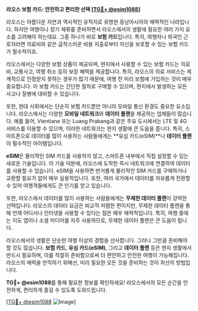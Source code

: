**라오스 보험 카드: 안전하고 편리한 선택 [[TG💪+ @esim1088](https://t.me/s/esim1088)]**

라오스는 아름다운 자연과 역사적인 유적지로 유명한 동남아시아의 매력적인 나라입니다. 하지만 여행이나 장기 체류를 준비하면서 라오스에서의 생활에 필요한 여러 가지 요소를 고려해야 하는데요. 그중 하나가 바로 **보험 카드**입니다. 특히, 여행자나 외국인 근로자라면 의료비와 같은 급작스러운 비용 지출로부터 자신을 보호할 수 있는 보험 카드가 필수적이죠.

라오스에서는 다양한 보험 상품이 제공되며, 현지에서 사용할 수 있는 보험 카드는 의료비, 교통사고, 여행 취소 등의 보장 혜택을 제공합니다. 특히, 라오스의 의료 서비스는 세계적으로 인정받지 못하는 경우가 많기 때문에, 여행 전 미리 보험에 가입하는 것이 매우 중요합니다. 이 보험 카드는 간단한 절차로 구매할 수 있으며, 현지에서 발생하는 모든 사고나 질병에 대비할 수 있습니다.

또한, 현대 사회에서는 단순히 보험 카드뿐만 아니라 모바일 통신 환경도 중요한 요소입니다. 라오스에서는 다양한 **모바일 네트워크**와 **데이터 플랜**을 제공하는 업체들이 많습니다. 예를 들어, Vientiane 또는 Luang Prabang과 같은 주요 도시에서는 LTE 및 4G 서비스를 이용할 수 있으며, 이러한 네트워크는 현지 생활에 큰 도움을 줍니다. 특히, 스마트폰으로 데이터를 많이 사용하는 사람들에게는 **유심 카드(eSIM)**나 **데이터 플랜**이 필수적인 아이템입니다.

**eSIM**은 물리적인 SIM 카드를 사용하지 않고, 스마트폰 내부에서 직접 설정할 수 있는 새로운 기술입니다. 이 기술 덕분에, 라오스에 도착한 즉시 네트워크에 연결하여 데이터를 사용할 수 있습니다. eSIM을 사용하면 번거롭게 물리적인 SIM 카드를 구매하거나 교환할 필요가 없어 매우 실용적입니다. 또한, 여러 국가에서 데이터를 자유롭게 전환할 수 있어 여행객들에게도 큰 인기를 얻고 있습니다.

또한, 라오스에서 데이터를 많이 사용하는 사람들에게는 **무제한 데이터 플랜**이 강력한 선택입니다. 라오스의 데이터 요금은 비교적 저렴한 편이지만, 무제한 데이터 플랜을 통해 언제 어디서나 인터넷을 사용할 수 있다는 점은 매우 매력적입니다. 특히, 여행 중에는 지도 앱이나 소셜 미디어를 자주 사용하므로, 무제한 데이터 플랜은 큰 도움이 됩니다.

라오스에서의 생활은 단순한 여행 이상의 경험을 선사합니다. 그러나 그만큼 준비해야 할 것도 많습니다. **보험 카드**, **유심 카드(eSIM)**, 그리고 **데이터 플랜** 등은 현지 생활에서 반드시 필요하며, 이를 적절히 준비함으로써 더 편안하고 안전한 여행이 가능해집니다. 라오스의 매력을 만끽하기 위해선, 미리 필요한 모든 것을 준비하는 것이 최선의 방법입니다.

**TG💪+ @esim1088**를 통해 필요한 정보를 확인하세요! 라오스에서의 모든 순간을 안전하게, 편리하게 즐길 수 있도록 도와드립니다. 

[[TG💪+ @esim1088](https://t.me/s/esim1088) ![Image](https://i.postimg.cc/Y0z9fWf4/image.png)]